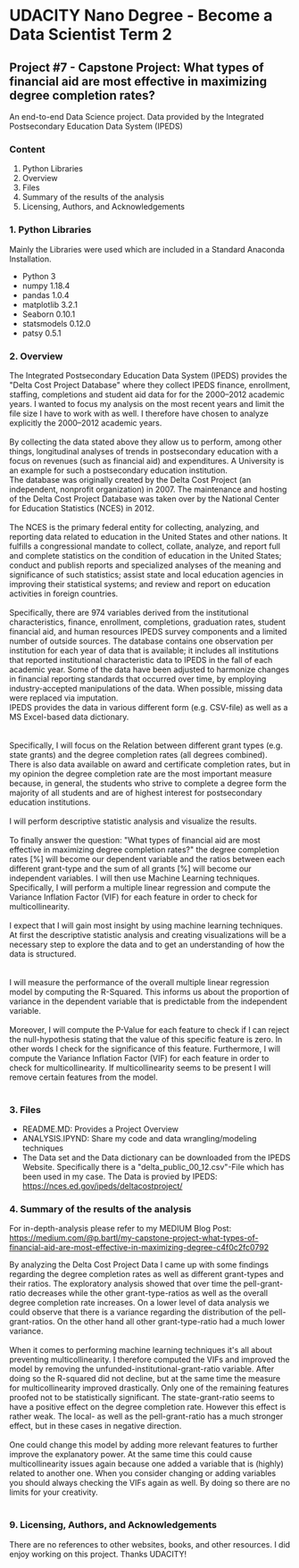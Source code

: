 # UDACITY Nano Degree - Become a Data Scientist Term 2

## Project #7 - Capstone Project: What types of financial aid are most effective in maximizing degree completion rates?
An end-to-end Data Science project.
Data provided by the Integrated Postsecondary Education Data System (IPEDS)

### Content
1. Python Libraries
2. Overview
3. Files
4. Summary of the results of the analysis
9. Licensing, Authors, and Acknowledgements

### 1. Python Libraries
Mainly the Libraries were used which are included in a Standard Anaconda Installation.

- Python 3
- numpy 1.18.4
- pandas 1.0.4
- matplotlib 3.2.1
- Seaborn 0.10.1
- statsmodels 0.12.0
- patsy 0.5.1

### 2. Overview

The Integrated Postsecondary Education Data System (IPEDS) provides the "Delta Cost Project Database" where they collect IPEDS finance, enrollment, staffing, completions and student aid data for for the 2000–2012 academic years. I wanted to focus my analysis on the most recent years and limit the file size I have to work with as well. I therefore have chosen to analyze explicitly the 2000–2012 academic years.<br>
<br>
By collecting the data stated above they allow us to perform, among other things, longitudinal analyses of trends in postsecondary education with a focus on revenues (such as financial aid) and expenditures. A University is an example for such a postsecondary education institution.<br>
The database was originally created by the Delta Cost Project (an independent, nonprofit organization) in 2007. The maintenance and hosting of the Delta Cost Project Database was taken over by the National Center for Education Statistics (NCES) in 2012.<br>
<br>
The NCES is the primary federal entity for collecting, analyzing, and reporting data related to education in the United States and other nations. It fulfills a congressional mandate to collect, collate, analyze, and report full and complete statistics on the condition of education in the United States; conduct and publish reports and specialized analyses of the meaning and significance of such statistics; assist state and local education agencies in improving their statistical systems; and review and report on education activities in foreign countries.<br>
<br>
Specifically, there are 974 variables derived from the institutional characteristics, finance, enrollment, completions, graduation rates, student financial aid, and human resources IPEDS survey components and a limited number of outside sources. The database contains one observation per institution for each year of data that is available; it includes all institutions that reported institutional characteristic data to IPEDS in the fall of each academic year. Some of the data have been adjusted to harmonize changes in financial reporting standards that occurred over time, by employing industry-accepted manipulations of the data. When possible, missing data were replaced via imputation.<br>
IPEDS provides the data in various different form (e.g. CSV-file) as well as a MS Excel-based data dictionary.<br>
<br>
<br>
Specifically, I will focus on the Relation between different grant types (e.g. state grants) and the degree completion rates (all degrees combined). There is also data available on award and certificate completion rates, but in my opinion the degree completion rate are the most important measure because, in general, the students who strive to complete a degree form the majority of all students and are of highest interest for postsecondary education institutions.<br>
<br>
I will perform descriptive statistic analysis and visualize the results.<br>
<br>
To finally answer the question: "What types of financial aid are most effective in maximizing degree completion rates?" the degree completion rates [%] will become our dependent variable and the ratios between each different grant-type and the sum of all grants [%] will become our independent variables. I will then use Machine Learning techniques. Specifically, I will perform a multiple linear regression and compute the Variance Inflation Factor (VIF) for each  feature in order to check for multicollinearity.<br>
<br>
I expect that I will gain most insight by using machine learning techniques. At first the descriptive statistic analysis and creating visualizations will be a necessary step to explore the data and to get an understanding of how the data is structured.<br>
<br>
<br>
I will measure the performance of the overall multiple linear regression model by computing the R-Squared. This informs us about the proportion of variance in the dependent variable that is predictable from the independent variable.<br>
<br>
Moreover, I will compute the P-Value for each feature to check if I can reject the null-hypothesis stating that the value of this specific feature is zero. In other words I check for the significance of this feature. Furthermore, I will compute the Variance Inflation Factor (VIF) for each feature in order to check for multicollinearity. If multicollinearity seems to be present I will remove certain features from the model.<br>
<br>

### 3. Files

- README.MD: Provides a Project Overview
- ANALYSIS.IPYND: Share my code and data wrangling/modeling techniques
- The Data set and the Data dictionary can be downloaded from the IPEDS Website. Specifically there is a "delta_public_00_12.csv"-File which has been used in my case. The Data is provied by IPEDS: https://nces.ed.gov/ipeds/deltacostproject/<br>


### 4. Summary of the results of the analysis

For in-depth-analysis please refer to my MEDIUM Blog Post: https://medium.com/@p.bartl/my-capstone-project-what-types-of-financial-aid-are-most-effective-in-maximizing-degree-c4f0c2fc0792

By analyzing the Delta Cost Project Data I came up with some findings regarding the degree completion rates as well as different grant-types and their ratios. The exploratory analysis showed that over time the pell-grant-ratio decreases while the other grant-type-ratios as well as the overall degree completion rate increases. On a lower level of data analysis we could observe that there is a variance regarding the distribution of the pell-grant-ratios. On the other hand all other grant-type-ratio had a much lower variance.<br>
<br>
When it comes to performing machine learning techniques it's all about preventing multicollinearity. I therefore computed the VIFs and improved the model by removing the unfunded-institutional-grant-ratio variable. After doing so the R-squared did not decline, but at the same time the measure for multicollinearity improved drastically. Only one of the remaining features proofed not to be statistically significant. The state-grant-ratio seems to have a positive effect on the degree completion rate. However this effect is rather weak. The local- as well as the pell-grant-ratio has a much stronger effect, but in these cases in negative direction.<br>
<br>
One could change this model by adding more relevant features to further improve the explanatory power. At the same time this could cause multicollinearity issues again because one added a variable that is (highly) related to another one. When you consider changing or adding variables you should always checking the VIFs again as well. By doing so there are no limits for your creativity.<br>
<br>


### 9. Licensing, Authors, and Acknowledgements

There are no references to other websites, books, and other resources. I did enjoy working on this project. Thanks UDACITY!
